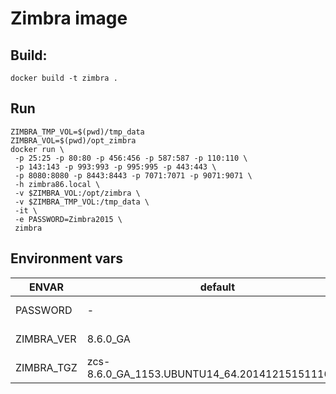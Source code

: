# Zimbra image

## Build:

    docker build -t zimbra .

##  Run

    ZIMBRA_TMP_VOL=$(pwd)/tmp_data
    ZIMBRA_VOL=$(pwd)/opt_zimbra
    docker run \
     -p 25:25 -p 80:80 -p 456:456 -p 587:587 -p 110:110 \
     -p 143:143 -p 993:993 -p 995:995 -p 443:443 \
     -p 8080:8080 -p 8443:8443 -p 7071:7071 -p 9071:9071 \
     -h zimbra86.local \
     -v $ZIMBRA_VOL:/opt/zimbra \
     -v $ZIMBRA_TMP_VOL:/tmp_data \
     -it \
     -e PASSWORD=Zimbra2015 \
     zimbra

##  Environment vars

| ENVAR | default | description |
| ----- | ------- | ------------ |
| PASSWORD | - | admin password |
| ZIMBRA_VER | 8.6.0_GA | zimbra version |
| ZIMBRA_TGZ | zcs-8.6.0_GA_1153.UBUNTU14_64.20141215151116.tgz |


